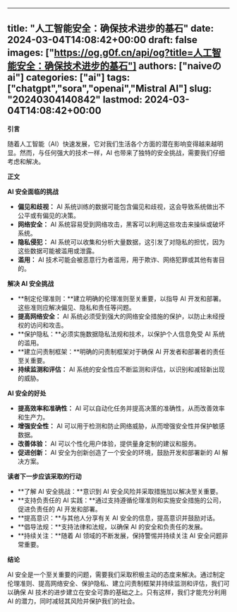 
---
title: "人工智能安全：确保技术进步的基石"
date: 2024-03-04T14:08:42+00:00
draft: false
images: ["https://og.g0f.cn/api/og?title=人工智能安全：确保技术进步的基石"]
authors: ["naiveのai"]
categories: ["ai"]
tags: ["chatgpt","sora","openai","Mistral AI"]
slug: "20240304140842"
lastmod: 2024-03-04T14:08:42+00:00
---
**引言**

随着人工智能（AI）快速发展，它对我们生活各个方面的潜在影响变得越来越明显。然而，与任何强大的技术一样，AI 也带来了独特的安全挑战，需要我们仔细考虑和解决。

**正文**

**AI 安全面临的挑战**

* **偏见和歧视：** AI 系统训练的数据可能包含偏见和歧视，这会导致系统做出不公平或有偏见的决策。
* **网络安全：** AI 系统容易受到网络攻击，黑客可以利用这些攻击来操纵或破坏系统。
* **隐私侵犯：** AI 系统可以收集和分析大量数据，这引发了对隐私的担忧，因为这些数据可能被滥用或泄露。
* **滥用：** AI 技术可能会被恶意行为者滥用，用于欺诈、网络犯罪或其他有害目的。

**解决 AI 安全挑战**

* **制定伦理准则：**建立明确的伦理准则至关重要，以指导 AI 开发和部署。这些准则应解决偏见、隐私和责任等问题。
* **提高网络安全：** AI 系统必须受到强大的网络安全措施的保护，以防止未经授权的访问和攻击。
* **保护隐私：**必须实施数据隐私法规和技术，以保护个人信息免受 AI 系统的滥用。
* **建立问责制框架：**明确的问责制框架对于确保 AI 开发者和部署者的责任至关重要。
* **持续监测和评估：** AI 系统的安全性应不断监测和评估，以识别和减轻新出现的威胁。

**AI 安全的好处**

* **提高效率和准确性：** AI 可以自动化任务并提高决策的准确性，从而改善效率和生产力。
* **增强安全性：** AI 可以用于检测和防止网络威胁，从而增强安全性并保护敏感数据。
* **改善体验：** AI 可以个性化用户体验，提供量身定制的建议和服务。
* **促进创新：** AI 安全为创新创造了一个安全的环境，鼓励开发和部署新的 AI 解决方案。

**读者下一步应该采取的行动**

* **了解 AI 安全挑战：**意识到 AI 安全风险并采取措施加以解决至关重要。
* **支持负责任的 AI 实践：**通过支持遵循伦理准则和实施安全措施的公司，促进负责任的 AI 开发和部署。
* **提高意识：**与其他人分享有关 AI 安全的信息，提高意识并鼓励对话。
* **倡导法规：**支持法律和法规，以确保 AI 的安全和负责任的发展。
* **持续关注：**随着 AI 领域的不断发展，保持警惕并持续关注 AI 安全问题非常重要。

**结论**

AI 安全是一个至关重要的问题，需要我们采取积极主动的态度来解决。通过制定伦理准则、提高网络安全、保护隐私、建立问责制框架并持续监测和评估，我们可以确保 AI 技术的进步建立在安全可靠的基础之上。只有这样，我们才能充分利用 AI 的潜力，同时减轻其风险并保护我们的社会。